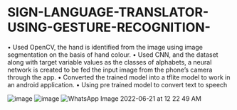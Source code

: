 # SIGN-LANGUAGE-TRANSLATOR-USING-GESTURE-RECOGNITION-

•	Used OpenCV, the hand is identified from the image using image segmentation on the basis of hand colour.
•	Used CNN, and the dataset along with target variable values as the classes of alphabets, a neural network is created to be fed the input image from the phone’s camera through the app.
•	Converted the trained model into a tflite model to work in an android application.
•	Using pre trained model to convert text to speech

![image](https://user-images.githubusercontent.com/59257719/174662496-d933ab1d-32c0-4035-9d3e-f1e305987a79.png)
![image](https://user-images.githubusercontent.com/59257719/174662505-0be55cb3-a3b3-49ef-a637-b27b6abf422b.png)
![WhatsApp Image 2022-06-21 at 12 22 49 AM](https://user-images.githubusercontent.com/59257719/174663462-76e3dddb-79e2-4e55-8d66-a3ae01881cfa.jpeg)

